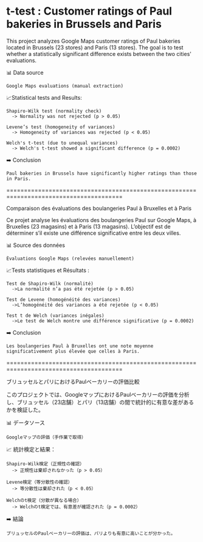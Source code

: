 # t-test : Customer ratings of Paul bakeries in Brussels and Paris

This project analyzes Google Maps customer ratings of Paul bakeries located in Brussels (23 stores) and Paris (13 stores). The goal is to test whether a statistically significant difference exists between the two cities' evaluations.

  📊 Data source
  
    Google Maps evaluations (manual extraction)
  
  📈Statistical tests and Results:
  
    Shapiro-Wilk test (normality check)
      -> Normality was not rejected (p > 0.05)
      
    Levene’s test (homogeneity of variances)
      -> Homogeneity of variances was rejected (p < 0.05) 
      
    Welch's t-test (due to unequal variances)
      -> Welch's t-test showed a significant difference (p = 0.0002)
  
  ➡️ Conclusion
    
    Paul bakeries in Brussels have significantly higher ratings than those in Paris.

=======================================================================================

Comparaison des évaluations des boulangeries Paul à Bruxelles et à Paris

Ce projet analyse les évaluations des boulangeries Paul sur Google Maps, à Bruxelles (23 magasins) et à Paris (13 magasins). L’objectif est de déterminer s’il existe une différence significative entre les deux villes.

  📊 Source des données 
  
    Évaluations Google Maps (relevées manuellement)
    
  📈Tests statistiques et Résultats :
  
    Test de Shapiro-Wilk (normalité)
      ->La normalité n’a pas été rejetée (p > 0.05)
      
    Test de Levene (homogénéité des variances)
      ->L’homogénéité des variances a été rejetée (p < 0.05)
      
    Test t de Welch (variances inégales)
      ->Le test de Welch montre une différence significative (p = 0.0002)
  
  ➡️ Conclusion
  
    Les boulangeries Paul à Bruxelles ont une note moyenne significativement plus élevée que celles à Paris.

=======================================================================================

ブリュッセルとパリにおけるPaulベーカリーの評価比較

このプロジェクトでは、GoogleマップにおけるPaulベーカリーの評価を分析し、ブリュッセル（23店舗）とパリ（13店舗）の間で統計的に有意な差があるかを検証した。

  📊 データソース
  
    Googleマップの評価（手作業で取得）
  
  📈 統計検定と結果：
  
    Shapiro-Wilk検定（正規性の確認）
      -> 正規性は棄却されなかった（p > 0.05）
    
    Levene検定（等分散性の確認）
      -> 等分散性は棄却された（p < 0.05）
    
    Welchのt検定（分散が異なる場合）
      -> Welchのt検定では、有意差が確認された（p = 0.0002）
  
  ➡️ 結論
  
    ブリュッセルのPaulベーカリーの評価は、パリよりも有意に高いことが分かった。
